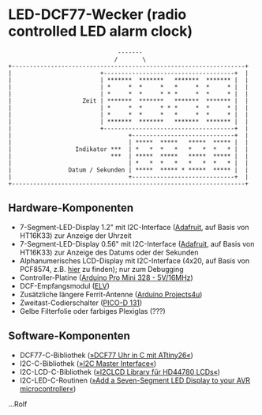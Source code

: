 # LED-DCF77-Wecker (radio controlled LED alarm clock)

```
                               -------
                              /       \
+------------------------------------------------------------------+
|                         +-------------------------------------+  |
|                         | *******  *******   *******  ******* |  |
|                         | *     *  *     *   *     *  *     * |  |
|                         | *     *  *     * * *     *  *     * |  |
|                    Zeit | *******  *******   *******  ******* |  |
|                         | *     *  *     * * *     *  *     * |  |
|                         | *     *  *     *   *     *  *     * |  |
|                         | *******  *******   *******  ******* |  |
|                         +-------------------------------------+  |
|                                 +-----------------------------+  |
|                                 | *****  *****   *****  ***** |  |
|                  Indikator ***  | *   *  *   *   *   *  *   * |  |
|                            ***  | *****  *****   *****  ***** |  |
|                                 | *   *  *   *   *   *  *   * |  |
|                Datum / Sekunden | *****  ***** * *****  ***** |  |
|                                 +-----------------------------+  |
+------------------------------------------------------------------+
```

## Hardware-Komponenten

- 7-Segment-LED-Display 1.2" mit I2C-Interface ([Adafruit](http://www.adafruit.com/product/1269), auf Basis von HT16K33) zur Anzeige der Uhrzeit
- 7-Segment-LED-Display 0.56" mit I2C-Interface ([Adafruit](http://www.adafruit.com/product/879), auf Basis von HT16K33) zur Anzeige des Datums oder der Sekunden
- Alphanumerisches LCD-Display mit I2C-Interface (4x20, auf Basis von PCF8574, z.B. [hier](http://www.amazon.de/gp/product/B007XRHBKA) zu finden); nur zum Debugging
- Controller-Platine ([Arduino Pro Mini 328 - 5V/16MHz](https://www.sparkfun.com/products/11113))
- DCF-Empfangsmodul ([ELV](http://www.elv.de/output/controller.aspx?cid=74&detail=10&detail2=28116))
- Zusätzliche längere Ferrit-Antenne ([Arduino Projects4u](http://www.arduino-projects4u.com/product/100mm-lenth-ferrite-rod-antenna-775/))
- Zweitast-Codierschalter ([PICO-D 131](http://www.hartmann-codier.de/familie_19.html?id=222))
- Gelbe Filterfolie oder farbiges Plexiglas (???)

## Software-Komponenten

- DCF77-C-Bibliothek ([»DCF77 Uhr in C mit ATtiny26«](http://www.mikrocontroller.net/topic/58769))
- I2C-C-Bibliothek ([»I2C Master Interface«](http://homepage.hispeed.ch/peterfleury/avr-software.html))
- I2C-LCD-C-Bibliothek ([»I2CLCD Library für HD44780 LCDs«](http://www.mikrocontroller.net/topic/334653))
- I2C-LED-C-Routinen ([»Add a Seven-Segment LED Display to your AVR microcontroller«](http://w8bh.net/avr/AvrSSD1.pdf))

...Rolf









